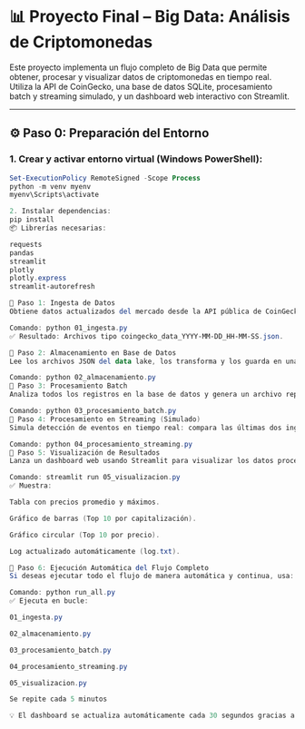 # 📊 Proyecto Final – Big Data: Análisis de Criptomonedas

Este proyecto implementa un flujo completo de Big Data que permite obtener, procesar y visualizar datos de criptomonedas en tiempo real. Utiliza la API de CoinGecko, una base de datos SQLite, procesamiento batch y streaming simulado, y un dashboard web interactivo con Streamlit.

---

## ⚙️ Paso 0: Preparación del Entorno

### 1. Crear y activar entorno virtual (Windows PowerShell):

```powershell
Set-ExecutionPolicy RemoteSigned -Scope Process
python -m venv myenv
myenv\Scripts\activate

2. Instalar dependencias:
pip install
📦 Librerías necesarias:

requests
pandas
streamlit
plotly
plotly.express
streamlit-autorefresh

🔹 Paso 1: Ingesta de Datos
Obtiene datos actualizados del mercado desde la API pública de CoinGecko y los guarda en formato .json en la carpeta data_lake/.

Comando: python 01_ingesta.py
✅ Resultado: Archivos tipo coingecko_data_YYYY-MM-DD_HH-MM-SS.json.

🔹 Paso 2: Almacenamiento en Base de Datos
Lee los archivos JSON del data lake, los transforma y los guarda en una base de datos SQLite (crypto.db).

Comando: python 02_almacenamiento.py
🔹 Paso 3: Procesamiento Batch
Analiza todos los registros en la base de datos y genera un archivo reporte_batch.csv con estadísticas agregadas (precio promedio y máximo por criptomoneda).

Comando: python 03_procesamiento_batch.py
🔹 Paso 4: Procesamiento en Streaming (Simulado)
Simula detección de eventos en tiempo real: compara las últimas dos ingestas y genera una alerta si el precio de Bitcoin cambia más del 1%.

Comando: python 04_procesamiento_streaming.py
🔹 Paso 5: Visualización de Resultados
Lanza un dashboard web usando Streamlit para visualizar los datos procesados, gráficas interactivas y el log del sistema.

Comando: streamlit run 05_visualizacion.py
✅ Muestra:

Tabla con precios promedio y máximos.

Gráfico de barras (Top 10 por capitalización).

Gráfico circular (Top 10 por precio).

Log actualizado automáticamente (log.txt).

🔁 Paso 6: Ejecución Automática del Flujo Completo
Si deseas ejecutar todo el flujo de manera automática y continua, usa:

Comando: python run_all.py
✅ Ejecuta en bucle:

01_ingesta.py

02_almacenamiento.py

03_procesamiento_batch.py

04_procesamiento_streaming.py

05_visualizacion.py 

Se repite cada 5 minutos

💡 El dashboard se actualiza automáticamente cada 30 segundos gracias a streamlit-autorefresh.
